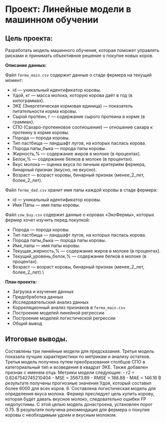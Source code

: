 # Проект: Линейные модели в машинном обучении

## Цель проекта:

Разработать модель машинного обучения, которая поможет управлять рисками и принимать объективное решение о покупке новых коров.

**Описание данных:**

Файл `ferma_main.csv` содержит данные о стаде фермера на текущий момент:

- id — уникальный идентификатор коровы.
- Удой, кг — масса молока, которую корова даёт в год (в килограммах).
- ЭКЕ (Энергетическая кормовая единица) — показатель питательности корма коровы.
- Сырой протеин, г — содержание сырого протеина в корме (в граммах).
- СПО (Сахаро-протеиновое соотношение) — отношение сахара к протеину в корме коровы.
- Порода — порода коровы.
- Тип пастбища — ландшафт лугов, на которых паслась корова.
- Порода папы_быка — порода папы коровы.
- Жирность,% — содержание жиров в молоке (в процентах).
- Белок,% — содержание белков в молоке (в процентах).
- Вкус молока — оценка вкуса по личным критериям фермера, бинарный признак (вкусно, не вкусно).
- Возраст — возраст коровы, бинарный признак (менее_2_лет, более_2_лет).


Файл `ferma_dad.csv` хранит имя папы каждой коровы в стаде фермера:

- id — уникальный идентификатор коровы.
- Имя Папы — имя папы коровы.

Файл `cow_buy.csv` содержит данные о коровах «ЭкоФермы», которых фермер хочет изучить перед покупкой:

- Порода — порода коровы.
- Тип пастбища — ландшафт лугов, на которых паслась корова.
- Порода папы_быка — порода папы коровы.
- Имя_папы — имя папы коровы.
- Текущая_жирность,% — содержание жиров в молоке (в процентах).
- Текущий_уровень_белок,% — содержание белков в молоке (в процентах).
- Возраст — возраст коровы, бинарный признак (менее_2_лет, более_2_лет).\

**План проекта:**

- Загрузка и изучение данных
- Предобработка данных
- Исследовательский анализ данных
- Корреляционный анализ признаков в `ferma_main.csv`
- Построение моделей линейной регрессии
- Построение моделей логистической регрессии
- Общий вывод

## Итоговые выводы.

Составлены три линейные модели для предсказания. Третья модель показала лучшие характеристики по метрикам и анализу остатков.\
Третья модель получена путем преобразования столбцов СПО в категориальный тип и возведения в квадрат ЭКЕ. Также добавлен признак с именем отца.
Метрики модели следующие:
    - r2 = 0.8247542745210404
    - MSE = 35673.89
    - RMSE = 188.88
    - MAE = 146.16
В результате получены прогнозные значения Удоя, который составил более 6000 для всех коров.
6. Составлена логистическая модель для определения вкуса молока. 
Фермер преследует цель купить корову, которая будет давать вкусное молоко, следовательно ошибки FP недопустимы. 
С этой целью модель донастроена, установлен порог 0.75.
В результате получена рекомендация для фермера о покупке коровы с необходимым удоем и вкусным молоком.
